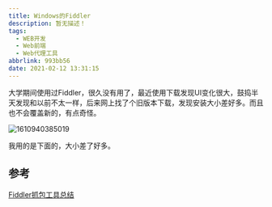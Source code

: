 ```yaml
---
title: Windows的Fiddler
description: 暂无描述！
tags:
  - WEB开发
  - Web前端
  - Web代理工具
abbrlink: 993bb56
date: 2021-02-12 13:31:15
---
```




大学期间使用过Fiddler，很久没有用了，最近使用下载发现UI变化很大，鼓捣半天发现和以前不太一样，后来网上找了个旧版本下载，发现安装大小差好多。而且也不会覆盖新的，有点奇怪。

![1610940385019](assets/Windows的Fiddler/1610940385019.png)

我用的是下面的，大小差了好多。







## 参考

[Fiddler抓包工具总结](https://www.cnblogs.com/yyhh/p/5140852.html)